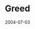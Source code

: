 ---
layout: music 
title: "Greed"
series: "VIRUS"
date: 2004-07-03 
description: "We can be sick and not even know it. Toxic attitudes and beliefs can creep in undetected and slowly take control. Sometimes we’re able to hide the symptoms from those around us. But it’s in us and it’s limiting who we are and what we become. Join us this "
audio: "http://www.crossroads.net/audio/2004/2004_07_VIRUS/VIRUS_01_07-03-04_Greed.mp3"
audio-duration: "38:32"
src: "http://www.crossroads.net/players/media/mediumHz/bigscreen.virus.jpg"
---